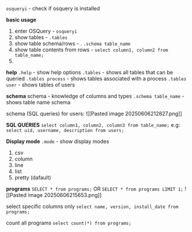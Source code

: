 `osqueryi` - check if osquery is installed

**basic usage**
1. enter OSQuery - `osqueryi`
2. show tables - `.tables`
3. show table schema/rows - . `.schema table_name`
4. show table contents from rows - `select column1, column2 from table_name;`
5. 

**help**
`.help` - show help options
`.tables` - shows all tables that can be queried
`.tables process` - shows tables associated with a process
`.tables user` - shows tables of users

**schema**
schema - knowledge of columns and types
`.schema table_name` - shows table name schema

schema (SQL queries) for users:
![[Pasted image 20250606212827.png]]

**SQL QUERIES**
`select column1, column2, column3 from table_name;`
e.g: 
`select uid, username, description from users;`


**Display mode**
`.mode` - show display modes
1. csv
2. column
3. line
4. list
5. pretty (dafault)



**programs**
`SELECT * from programs;`
OR
`SELECT * from programs LIMIT 1;`
![[Pasted image 20250606215653.png]]

select specific columns only
`select name, version, install_date from programs;`

count all programs
`select count(*) from programs;`
